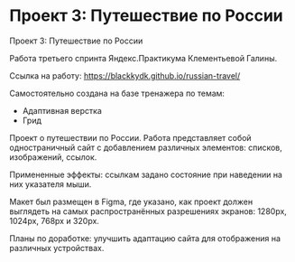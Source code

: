 # Проект 3: Путешествие по России

Проект 3: Путешествие по России

Работа третьего спринта Яндекс.Практикума Клементьевой Галины.

Ссылка на работу: https://blackkydk.github.io/russian-travel/

Самостоятельно создана на базе тренажера по темам:
- Адаптивная верстка
- Грид

Проект о путешествии по России. Работа представляет собой одностраничный сайт с добавлением различных элементов: списков, изображений, ссылок.

Примененные эффекты: ссылкам задано состояние при наведении на них указателя мыши.

Макет был размещен в Figma, где указано, как проект должен выглядеть на самых распространённых разрешениях экранов: 1280px, 1024px, 768px и 320px.

Планы по доработке: улучшить адаптацию сайта для отображения на различных устройствах.
